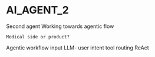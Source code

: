 # AI_AGENT_2
Second agent
Working towards agentic flow
```
Medical side or product?
```
Agentic workflow
input
LLM- user intent
tool routing
ReAct
